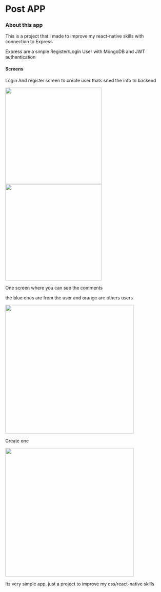 
# Post APP

### About this app

This is a project that i made to improve my react-native skills with connection to Express

Express are a simple Register/Login User with MongoDB and JWT authentication


#### Screens

Login And register screen to create user thats sned the info to backend
<p float="left">
  <img src="https://user-images.githubusercontent.com/74252371/202310074-9423c80d-6561-4e84-aad2-08660a2bb650.png" width="300">
  <img src="https://user-images.githubusercontent.com/74252371/202310870-c26d0cae-e120-466e-8e96-cdd8ab6fd745.png" width="300"/>
</p>

One screen where you can see the comments

the blue ones are from the user and orange are others users

 <img src="https://user-images.githubusercontent.com/74252371/205454055-7ae1fb55-0d9a-4773-9944-56df7c54ef03.png" width="400"/>
 
Create one

<img src="https://user-images.githubusercontent.com/74252371/205460481-c13c4e67-73bb-4eab-a3bf-11bd99fbe34a.png" width="400" />


Its very simple app, just a project to improve my css/react-native skills
